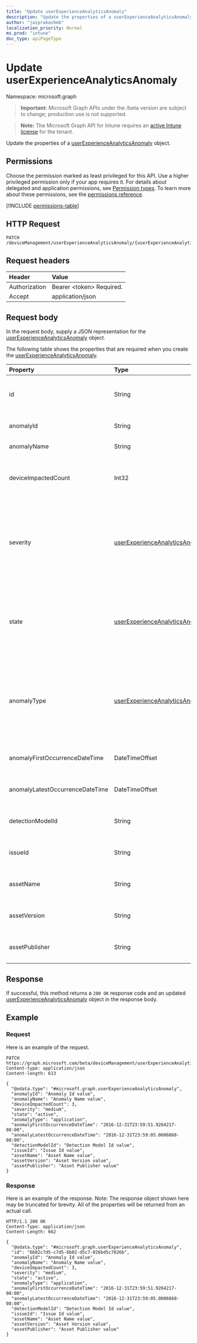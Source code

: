 ```yaml
---
title: "Update userExperienceAnalyticsAnomaly"
description: "Update the properties of a userExperienceAnalyticsAnomaly object."
author: "jaiprakashmb"
localization_priority: Normal
ms.prod: "intune"
doc_type: apiPageType
---
```


# Update userExperienceAnalyticsAnomaly

Namespace: microsoft.graph

> **Important:** Microsoft Graph APIs under the /beta version are subject to change; production use is not supported.

> **Note:** The Microsoft Graph API for Intune requires an [active Intune license](https://go.microsoft.com/fwlink/?linkid=839381) for the tenant.

Update the properties of a [userExperienceAnalyticsAnomaly](../resources/intune-devices-userexperienceanalyticsanomaly.md) object.

## Permissions
Choose the permission marked as least privileged for this API. Use a higher privileged permission only if your app requires it. For details about delegated and application permissions, see [Permission types](/graph/permissions-overview#permission-types). To learn more about these permissions, see the [permissions reference](/graph/permissions-reference).

<!-- { "blockType": "permissions", "name": "intune_devices_userexperienceanalyticsanomaly_update" } -->
[!INCLUDE [permissions-table](../includes/permissions/intune-devices-userexperienceanalyticsanomaly-update-permissions.md)]

## HTTP Request
<!-- {
  "blockType": "ignored"
}
-->
``` http
PATCH /deviceManagement/userExperienceAnalyticsAnomaly/{userExperienceAnalyticsAnomalyId}
```

## Request headers
|Header|Value|
|:---|:---|
|Authorization|Bearer &lt;token&gt; Required.|
|Accept|application/json|

## Request body
In the request body, supply a JSON representation for the [userExperienceAnalyticsAnomaly](../resources/intune-devices-userexperienceanalyticsanomaly.md) object.

The following table shows the properties that are required when you create the [userExperienceAnalyticsAnomaly](../resources/intune-devices-userexperienceanalyticsanomaly.md).

|Property|Type|Description|
|:---|:---|:---|
|id|String|The unique identifier for the user experience analytics anomaly device object.|
|anomalyId|String|The unique identifier of the anomaly.|
|anomalyName|String|The name of the anomaly.|
|deviceImpactedCount|Int32|The number of devices impacted by the anomaly. Valid values -2147483648 to 2147483647|
|severity|[userExperienceAnalyticsAnomalySeverity](../resources/intune-devices-userexperienceanalyticsanomalyseverity.md)|The severity of the anomaly. Possible values are: high, medium, low, informational or other. Possible values are: `high`, `medium`, `low`, `informational`, `other`, `unknownFutureValue`.|
|state|[userExperienceAnalyticsAnomalyState](../resources/intune-devices-userexperienceanalyticsanomalystate.md)|The state of the anomaly. Possible values are: new, active, disabled, removed or other. Possible values are: `new`, `active`, `disabled`, `removed`, `other`, `unknownFutureValue`.|
|anomalyType|[userExperienceAnalyticsAnomalyType](../resources/intune-devices-userexperienceanalyticsanomalytype.md)|The category of the anomaly. Possible values are: device, application, stopError, driver or other. Possible values are: `device`, `application`, `stopError`, `driver`, `other`, `unknownFutureValue`.|
|anomalyFirstOccurrenceDateTime|DateTimeOffset|Indicates the first occurrence date and time for the anomaly.|
|anomalyLatestOccurrenceDateTime|DateTimeOffset|Indicates the latest occurrence date and time for the anomaly.|
|detectionModelId|String|The unique identifier of the anomaly detection model.|
|issueId|String|The unique identifier of the anomaly detection model.|
|assetName|String|The name of the application or module that caused the anomaly.|
|assetVersion|String|The version of the application or module that caused the anomaly.|
|assetPublisher|String|The publisher of the application or module that caused the anomaly.|



## Response
If successful, this method returns a `200 OK` response code and an updated [userExperienceAnalyticsAnomaly](../resources/intune-devices-userexperienceanalyticsanomaly.md) object in the response body.

## Example

### Request
Here is an example of the request.
``` http
PATCH https://graph.microsoft.com/beta/deviceManagement/userExperienceAnalyticsAnomaly/{userExperienceAnalyticsAnomalyId}
Content-type: application/json
Content-length: 613

{
  "@odata.type": "#microsoft.graph.userExperienceAnalyticsAnomaly",
  "anomalyId": "Anomaly Id value",
  "anomalyName": "Anomaly Name value",
  "deviceImpactedCount": 3,
  "severity": "medium",
  "state": "active",
  "anomalyType": "application",
  "anomalyFirstOccurrenceDateTime": "2016-12-31T23:59:51.9264217-08:00",
  "anomalyLatestOccurrenceDateTime": "2016-12-31T23:59:05.0606868-08:00",
  "detectionModelId": "Detection Model Id value",
  "issueId": "Issue Id value",
  "assetName": "Asset Name value",
  "assetVersion": "Asset Version value",
  "assetPublisher": "Asset Publisher value"
}
```

### Response
Here is an example of the response. Note: The response object shown here may be truncated for brevity. All of the properties will be returned from an actual call.
``` http
HTTP/1.1 200 OK
Content-Type: application/json
Content-Length: 662

{
  "@odata.type": "#microsoft.graph.userExperienceAnalyticsAnomaly",
  "id": "6b02c7d5-c7d5-6b02-d5c7-026bd5c7026b",
  "anomalyId": "Anomaly Id value",
  "anomalyName": "Anomaly Name value",
  "deviceImpactedCount": 3,
  "severity": "medium",
  "state": "active",
  "anomalyType": "application",
  "anomalyFirstOccurrenceDateTime": "2016-12-31T23:59:51.9264217-08:00",
  "anomalyLatestOccurrenceDateTime": "2016-12-31T23:59:05.0606868-08:00",
  "detectionModelId": "Detection Model Id value",
  "issueId": "Issue Id value",
  "assetName": "Asset Name value",
  "assetVersion": "Asset Version value",
  "assetPublisher": "Asset Publisher value"
}
```
